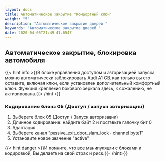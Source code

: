 ```yaml
---
layout: docs
title: Автоматическое закрытие "Комфортный ключ"
weight: "5"
description: "Автоматическое закрытие дверей "
keywords: "Автоматическое закрытие дверей "
date: 2020-04-05T21:49:41.654Z
---
```


## Автоматическое закрытие, блокировка автомобиля

{{< hint info >}}В блоке управления доступом и авторизацией запуска можно автоматически заблокировать Audi A1 GB, как только вы его оставите, включая ключ, если установлен дополнительный комфортный ключ. Функция крепления бокового зеркала здесь, к сожалению, не активирована.{{< /hint >}}

### **Кодирование блока 05 (Доступ / запуск авторизации)**

1. Выберете блок 05 (Доступ / Запуск авторизации)
2. Длинное кодирование: найдите байт 2 и поставьте галочку бит 0
3. Адаптация
4. Выберете канал "passive_exit_door_slam_lock - channel byte1"
5. Установите новое значение "active"

{{< hint danger >}}И помните, что все манипуляции с блоками и кодировкой, Вы делаете на свой страх и риск.{{< /hint>}}